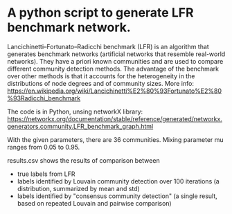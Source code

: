 # A python script to generate LFR benchmark network.

Lancichinetti–Fortunato–Radicchi benchmark (LFR) is an algorithm that generates benchmark networks (artificial networks that resemble real-world networks). They have a priori known communities and are used to compare different community detection methods. The advantage of the benchmark over other methods is that it accounts for the heterogeneity in the distributions of node degrees and of community sizes. More info: https://en.wikipedia.org/wiki/Lancichinetti%E2%80%93Fortunato%E2%80%93Radicchi_benchmark

The code is in Python, unsing networkX library:
https://networkx.org/documentation/stable/reference/generated/networkx.generators.community.LFR_benchmark_graph.html

With the given parameters, there are 36 communities.
Mixing parameter mu ranges from 0.05 to 0.95.

results.csv shows the results of comparison between
- true labels from LFR
- labels identified by Louvain community detection over 100 iterations (a distribution, summarized by mean and std)
- labels identified by "consensus community detection" (a single result, based on repeated Louvain and pairwise comparison)



